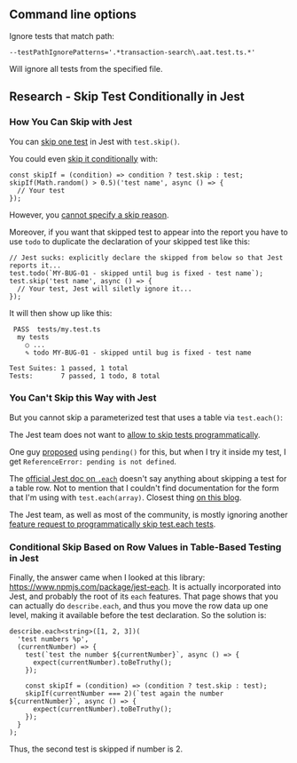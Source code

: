 ## Command line options

Ignore tests that match path:

	--testPathIgnorePatterns='.*transaction-search\.aat.test.ts.*'

Will ignore all tests from the specified file.

## Research - Skip Test Conditionally in Jest

### How You Can Skip with Jest

You can [skip one test](https://stackoverflow.com/a/48125240/6239668) in Jest with `test.skip()`.

You could even [skip it conditionally](https://stackoverflow.com/a/60438234/6239668) with:

    const skipIf = (condition) => condition ? test.skip : test;
    skipIf(Math.random() > 0.5)('test name', async () => {
      // Your test
    });

However, you [cannot specify a skip reason](https://github.com/facebook/jest/issues/11489).

Moreover, if you want that skipped test to appear into the report you have to use `todo` to duplicate the declaration of your skipped test like this:

    // Jest sucks: explicitly declare the skipped from below so that Jest reports it...
    test.todo(`MY-BUG-01 - skipped until bug is fixed - test name`);
    test.skip('test name', async () => {
      // Your test, Jest will siletly ignore it...
    });

It will then show up like this:

     PASS  tests/my.test.ts
      my tests
        ○ ...
        ✎ todo MY-BUG-01 - skipped until bug is fixed - test name

    Test Suites: 1 passed, 1 total
    Tests:       7 passed, 1 todo, 8 total

### You Can't Skip this Way with Jest

But you cannot skip a parameterized test that uses a table via `test.each()`:

The Jest team does not want to [allow to skip tests programmatically](https://github.com/facebook/jest/issues/7245).

One guy [proposed](https://github.com/facebook/jest/issues/7245#issuecomment-791285252) using `pending()` for this, but when I try it inside my test, I get `ReferenceError: pending is not defined`.

The [official Jest doc on `.each`](https://jestjs.io/docs/api#describeeachtablename-fn-timeout) doesn't say anything about skipping a test for a table row.  Not to mention that I couldn't find documentation for the form that I'm using with `test.each(array)`.  Closest thing [on this blog](https://dev.to/bgord/simplify-repetitive-jest-test-cases-with-test-each-310m).

The Jest team, as well as most of the community, is mostly ignoring another [feature request to programmatically skip test.each tests](https://github.com/facebook/jest/issues/9414).

### Conditional Skip Based on Row Values in Table-Based Testing in Jest

Finally, the answer came when I looked at this library: https://www.npmjs.com/package/jest-each.  It is actually incorporated into Jest, and probably the root of its `each` features.  That page shows that you can actually do `describe.each`, and thus you move the row data up one level, making it available before the test declaration.  So the solution is:

    describe.each<string>([1, 2, 3])(
      'test numbers %p',
      (currentNumber) => {
        test(`test the number ${currentNumber}`, async () => {
          expect(currentNumber).toBeTruthy();
        });

        const skipIf = (condition) => (condition ? test.skip : test);
        skipIf(currentNumber === 2)(`test again the number ${currentNumber}`, async () => {
          expect(currentNumber).toBeTruthy();
        });
      }
    );

Thus, the second test is skipped if number is 2.
